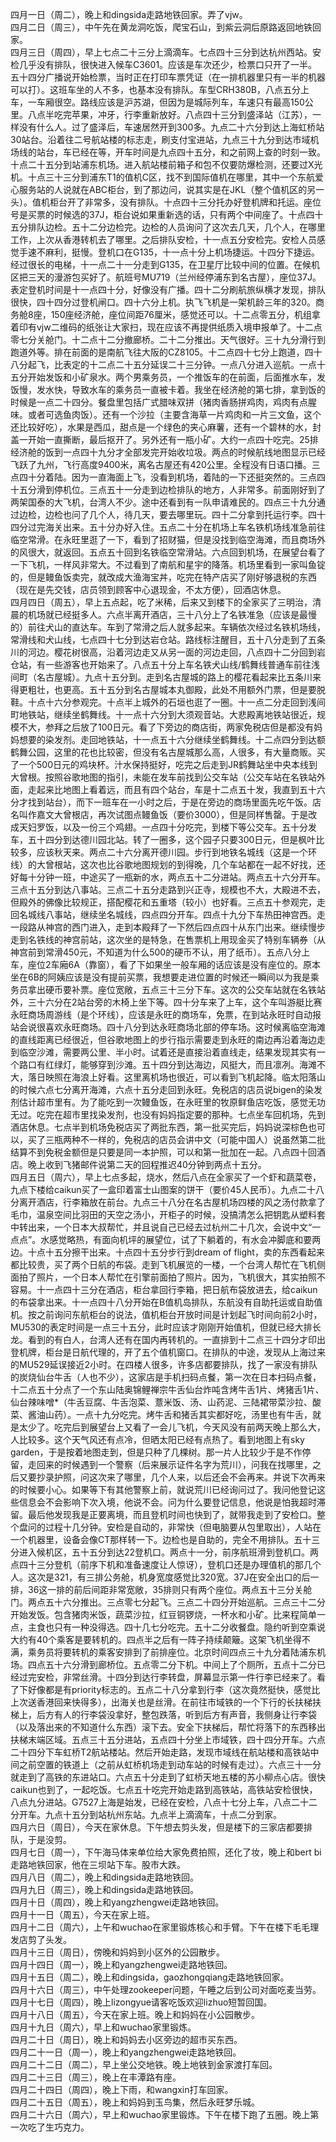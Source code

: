 四月一日（周二），晚上和dingsida走路地铁回家。弄了vjw。</br>
四月二日（周三），中午先在黄龙洞吃饭，爬宝石山，到紫云洞后原路返回地铁回家。</br>
四月三日（周四），早上七点二十三分上滴滴车。七点四十三分到达杭州西站。安检几乎没有排队，很快进入候车C3601。应该是车次还少，检票口只开了一半。五十四分广播说开始检票，当时正在打印车票凭证（在一排机器里只有一半的机器可以打）。这班车坐的人不多，也基本没有排队。车型CRH380B，八点五分上车，一车厢很空。路线应该是沪苏湖，但因为是城际列车，车速只有最高150公里。八点半吃完苹果，冲牙，行李重新放好。八点四十三分到盛泽站（江苏），一样没有什么人。过了盛泽后，车速居然开到300多。九点二十六分到达上海虹桥站30站台。沿着往二号航站楼的标志走，刷支付宝进站，九点三十九分到达市域机场线的站台，车已经在等，开车时间是九点四十五分，和之前网上查的时刻一致。十点二十五分到站浦东机场。进入航站楼前箱子和包不仅要防爆检测，还要过X光机。十点三十三分到浦东T1的值机C区，找不到国际值机在哪里，其中一个东航爱心服务站的人说就在ABC柜台，到了那边问，说其实是在JKL（整个值机区的另一头）。值机柜台开了非常多，没有排队。十点四十三分托办好登机牌和托运。座位号是买票的时候选的37J，柜台说如果重新选的话，只有两个中间座了。十点四十五分排队边检。五十二分边检完。边检的人员询问了这次去几天，几个人，在哪里工作，上次从香港转机去了哪里。之后排队安检，十一点五分安检完。安检人员感觉手速不麻利，挺慢。登机口在G135，十一点十分上机场捷运。十四分下捷运。经过很长的电梯，十一点二十一分走到G135，在卫星厅比较中间的位置。在候机区把三天的漫游包买好了。航班号MU719（兰州经停浦东到名古屋），座位37J。表定登机时间是十一点四十分，好像没有广播。四十二分刷航旅纵横才发现，排队很快，四十四分过登机闸口。四十六分上机。执飞飞机是一架机龄三年的320。商务舱8座，150座经济舱，座位间距76厘米，感觉还可以。十二点零五分，机组拿着印有vjw二维码的纸张让大家扫，现在应该不再提供纸质入境申报单了。十二点零七分关舱门。十二点十二分撤廊桥。二十二分推出。天气很好。三十九分滑行到跑道外等。排在前面的是南航飞往大阪的CZ8105。十二点四十七分上跑道，四十八分起飞，比表定的十二点二十五分延误二十三分钟。一点八分进入巡航。一点十五分开始发饭和小矿泉水。两个男乘务员，一个推饭车的在前面，后面推水车，发饭慢，发水快，导致水车的乘务员一直被卡着。我坐在经济舱的第七排，拿到饭的时候是一点二十四分。餐盘里包括广式腊味双拼（猪肉香肠拼鸡肉，鸡肉有点腥味。或者可选鱼肉饭）。还有一个沙拉（主要含海草一片鸡肉和一片三文鱼，这个还比较好吃），水果是西瓜，甜点是一个绿色的夹心麻薯，还有一个碧林的水，封盖一开始一直撕断，最后抠开了。另外还有一瓶小矿。大约一点四十吃完。25排经济舱的饭到一点四十九分才全部发完开始收垃圾。两点的时候航线地图显示已经飞跃了九州，飞行高度9400米，离名古屋还有420公里。全程没有日语口播。三点四十分着陆。因为一直海面上飞，没看到机场，着陆的一下还挺突然的。三点四十五分滑到停机位。三点五十一分走到边检排队的地方，人非常多。前面刚好到了两架国泰的大飞机，台湾人不少。途中还看到有一队申请难民的。四点三十九分通过边检，边检也问了几个人，待几天，要去哪里玩。四十二分拿到托运行李。四十四分过完海关出来。五十分办好入住。五点二十分在机场上车名铁机场线准急前往临空常滑。在永旺里逛了一下，看到了招财猫，但是没找到临空海滩，而且商场外的风很大，就返回。五点五十回到名铁临空常滑站。六点回到机场，在展望台看了一下飞机，一样风非常大。不过看到了南航和星宇的降落。机场里看到一家叫鱼锭的，但是鳗鱼饭卖完，就改成大渔海宝丼，吃完在特产店买了刚好够退税的东西（现在是先交钱，店员领到顾客中心退现金，不太方便），回酒店休息。</br>
四月四日（周五），早上五点起，吃了米稀，后来又到楼下的全家买了三明治，清晨的机场就已经挺多人。六点半离开酒店，三十八分上了名铁准急（应该是最慢的）前往犬山的直达车。车到了常滑之后人就多起来。车辆依次经过名铁机场线，常滑线和犬山线，七点四十七分到达岩仓站。路线标注醒目，五十八分走到了五条川的河边。樱花树很高，沿着河边走又从另一面的河边走回，八点四十二分回到岩仓站，有一些游客也开始来了。八点五十分上车名铁犬山线/鹤舞线普通车前往浅间町（名古屋城）。九点十五分到。走到名古屋城的路上的樱花看起来比五条川来得更粗壮，也更高。五十五分到名古屋城本丸御殿，此处不用额外门票，但是要脱鞋。十点十六分参观完。十点半上城外的石垣也逛了一圈。十一点二分走回到浅间町地铁站，继续坐鹤舞线。十一点十六分到大须观音站。大悲殿离地铁站很近，规模不大，参拜之后放了100日元。看了下旁边的商店街，两家免税店但是都没有妈妈想要的染发剂。走回地铁站，十一点五十六分继续坐鹤舞线。十二点四分到达额鹤舞公园，这里的花也比较密，但没有名古屋城那么高，人很多，有大量商贩。买了一个500日元的鸡块杯。汁水保持挺好，吃完之后走到JR鹤舞站坐中央本线到大曾根。按照谷歌地图的指引，未能在发车前找到公交车站（公交车站在名铁站外面，走起来比地图上看着远，而且有四个站台，车是十二点五十发，我直到五十六分才找到站台），而下一班车在一小时之后，于是在旁边的商场里面先吃午饭。店名叫作嘉文大曾根店，再次试图点鳗鱼饭（要价3000），但是同样售罄。于是改成天妇罗饭，以及一份三个鸡翅。一点四十分吃完，到楼下等公交车。五十分发车，五十四分到达德川园北站。转了一圈多，这个园子只要300日元，但是枫叶比较多，应该秋天来。两点二十六分离开德川园。步行到地铁名城线（这是一个环线）的大曾根站，这次也比谷歌地图规划的到得晚，几个车站都在一起不好找，还好每十分钟一班，中途买了一瓶新的水，两点五十二分进站。两点五十六分开车。三点十五分到达八事站。三点二十五分走路到兴正寺，规模也不大，大殿进不去，但殿外的佛像比较规正，搭配樱花和五重塔（较小）也好看。三点五十参观完，走回名城线八事站，继续坐名城线，四点四分开车。四点十九分下车热田神宫西。走一段路从神宫的西门进入，走到本殿拜了一下然后四点四十从东门出来。继续慢步走到名铁线的神宫前站，这次坐的是特急，在售票机上用现金买了特别车辆券（从神宫前到常滑450元，不知道为什么500的硬币不认，用了纸币）。五点八分上车，座位2车廂6A（靠窗），看了下如果坐一般车厢的话应该是没有座位的。原本坐在6B的阿姨应该是没有提前买票，我想要走进位置的时候还一瞬间以为我是乘务员拿出硬币要补票。座位宽敞，五点三十三分下车。这次的公交车站就在名铁站外，三十六分在2站台旁的木椅上坐下等。四十分车来了上车，这个车叫游艇比赛永旺商场周游线（是个环线），应该是永旺的商场车，免票，在到站永旺时自动报站会说很喜欢永旺商场。四十八分到达永旺商场北部的停车场。这时候离临空海滩的直线距离已经很近，但谷歌地图上的步行指示需要走到永旺的南边再沿着海边走到临空沙滩，需要两公里、半小时。试着还是直接沿着直线走，结果发现其实有一个路口有红绿灯，能够穿到沙滩。五十四分到达海边，风挺大，而且凛冽。海滩不大，落日映照在海浪上好看。这里离机场也很近，可以看到飞机起降。临太阳落山的时候六点七分离开海滩，六点十五分走回到永旺。免税店的店员说bigen的染发剂估计超市里有。为了能吃到一次鳗鱼饭，在永旺里的牧原鲜鱼店吃饭，感觉无功无过。吃完在超市里找染发剂，也没有妈妈指定要的那种。七点坐车回机场，先到酒店休息。七点半到机场免税店买了两批东西，第一批买完后，妈妈说深棕色也可以，买了三瓶两种不一样的，免税店的店员会讲中文（可能中国人）说虽然第二批结算不到免税金额但是只要是同一本护照，可以和第一批加在一起。八点四十回酒店。晚上收到飞猪邮件说第二天的回程推迟40分钟到两点十五分。</br>
四月五日（周六），早上七点多起，烧水，然后八点在全家买了一个虾和蔬菜卷，九点下楼给caikun买了一盒印着富士山图案的饼干（要价45人民币）。九点二十八分离开酒店，行李箱放在前台。九点三十八分在名古屋机场四楼的风之汤付款拿了毛巾，温泉空间比羽田的天空之汤小，开柜子的时候，没搞清怎么把钥匙从塑料套中转出来，一个日本大叔帮忙，并且说自己已经去过杭州二十几次，会说中文“一点点”。水感觉略热，有面向机坪的展望位，试了下躺着的，有水会冲脚底和要两边。十点十五分擦干出来。十点四十五分步行到dream of flight，卖的东西看起来都比较贵，买了两个日航的布袋。走到飞机展览的一楼，一个台湾人帮忙在飞机侧面拍了照片，一个日本人帮忙在引擎前面拍了照片。因为，飞机很大，其实拍照不容易。十一点四十三分在酒店，柜台拿回行李箱，把日航布袋放进去，给caikun的布袋拿出来。十一点四十八分开始在B值机岛排队，东航没有自助托运或自助值机。按之前询问东航柜台的说法，值机柜台开放时间是计划起飞时间向前2小时，MU530的表定时间是一点三十五分，此时应该才刚刚开始值机，但就已经大排长龙。看到的有白人，台湾人还有在国内再转机的。一直排到十二点三十四分才印出登机牌，柜台是日航代理的，开了五个值机窗口。在排队的中途，发现从上海过来的MU529延误接近2小时。在四楼人很多，许多店都要排队，找了一家没有排队的炭烧仙台牛舌（人也不少），这家店是手机扫码点餐，第一次在日本扫码点餐，十二点五十分点了一个东山陆奥锦鲤禅宗牛舌仙台炸吨含烤牛舌1片、烤猪舌1片、仙台辣味噌*（牛舌豆腐、牛舌泡菜、薏米饭、汤、山药泥、三陆裙带菜沙拉、酸菜、酱油山药）。一点十九分吃完。烤牛舌和猪舌其实都好吃，汤里也有牛舌，就是太少了。吃完后到展望台上又看了一会儿飞机，今天风没有前两天晚上那么大，人比较多。这个天气风还有点冷，但晒太阳已经有点热了。看到地图上有sky garden，于是按着地图走到，但是只种了几棵树。那一片人比较少于是不作停留，走回来的时候遇到一个警察（后来展示证件名字为荒川），问我在找哪里，之后又要抄录护照，问这次来了哪里，几个人来，以后还会不会再来。并说下次再来的时候要小心。如果等下有其他警察上前，就说荒川已经询问过了。我问他登记这些信息会不会影响下次入境，他说不会。问为什么要登记信息，他说是怕我超时滞留。最后他发现我是正要离境，而且登机时间也快到了，就带我走到了安检口。整个盘问的过程十几分钟。安检是自动的，非常快（但电脑要从包里取出），人站在一个机器里，设备会像CT那样转一下。边检也是自助的，完全不用排队。五十三分进入候机区，五十五分到达22登机口。两点十一分，前序航班滑到登机口。两点四十三分登机（前序下机和准备速度让人惊讶），登机口还是办理值机的那几个人。这次是321，有三排公务舱，机身宽度感觉比320宽。37J在安全出口的后一排，36这一排的前后间距非常宽敞，35排则只有两个座位。两点五十三分关舱门。两点五十六分推出。三点零七分起飞。三点二十四分开始巡航。三点三十二分开始发饭。包含猪肉米饭，蔬菜沙拉，红豆铜锣烧，一杯水和小矿。比来程简单一点，主食也只有一种没得选。四十几七分吃完。五十二分收餐盘。隐约听到空乘说大约有40个乘客是要转机的。四点半之后有一阵子持续颠簸。这架飞机坐得不满，乘务员将要转机的乘客安排到了前排座位。北京时间四点三十九分着陆浦东机场。四点五十六分滑到廊桥位。五点零二分下机。中间上了个厕所，五点十二分已经过完安检，非常丝滑。十四分到达行李转盘，屏幕显示第一件行李已经来了。看了下好像都是有priority标志的。五点二十八分拿到行李（这次竟然挺快，感觉比上次送香港回来快得多），出海关也是丝滑。在前往市域铁的一个下行的长扶梯扶梯上，后方有人的行李袋没拿好，整包跌落，听到后方有声音，我侧身让行李袋（以及落出来的不知道什么东西）滚下去。安全下扶梯后，帮忙将落下的东西移出扶梯末端区域。五点三十五分进站，五点四十分坐上市域铁，四十四分开车。六点二十四分下车虹桥T2航站楼站。然后开始走路，发现市域线在航站楼和高铁站中间之前空置的铁道上（之前从虹桥机场走到动车站的时候有走过）。六点三十一分就走到了高铁的东进站口。六点五十分走到了虹桥天地五楼的苏小柳点心店。很快caikun也到了，一起吃饭。七点五十吃完开始走路到高铁站，高铁站安检很快，八点九分进站。G7527上海是始发，已经在安检，八点十七分上车，八点二十二分开车。九点十五分到站杭州东站。九点半上滴滴车，十点二分到家。</br>
四月六日（周日），今天在家休息。下午想去剪头发，但是楼下的三家店都要排队，于是没剪。</br>
四月七日（周一），下午海马体来单位给大家免费拍照，还化了妆，晚上和bert bi走路地铁回家，他在三坝站下车。股市大跌。</br>
四月八日（周二），晚上和dingsida走路地铁回。</br>
四月九日（周三），晚上和dingsida走路地铁回。</br>
四月十日（周四），晚上和yangzhengwei走路地铁回。</br>
四月十一日（周五），今天在家上班。</br>
四月十二日（周六），上午和wuchao在家里锻炼核心和手臂。下午在楼下毛毛理发店剪了头发。</br>
四月十三日（周日），傍晚和妈妈到小区外的公园散步。</br>
四月十四日（周一），晚上和yangzhengwei走路地铁回。</br>
四月十五日（周二），晚上和dingsida，gaozhongqiang走路地铁回家。</br>
四月十六日（周三），中午处理zookeeper问题，午睡之后到公司对面吃麦当劳。</br>
四月十七日（周四），晚上lizongyue请客吃饭欢迎lizhuo短暂回国。</br>
四月十八日（周五），今天在家上班。晚上和妈妈在小公园散步。</br>
四月十九日（周六），早上和wuchao家里锻炼。</br>
四月二十日（周日），晚上和妈妈去小区旁边的超市买东西。</br>
四月二十一日（周一），晚上和yangzhengwei走路地铁回。</br>
四月二十二日（周二），早上坐公交地铁。晚上地铁到金家渡打车回。</br>
四月二十三日（周三），晚上在丰潭路有座。</br>
四月二十四日（周四），晚上下雨，和wangxin打车回家。</br>
四月二十五日（周五），晚上和妈妈到玉鸟集，然后永旺梦乐城。</br>
四月二十六日（周六），早上和wuchao家里锻炼。下午在楼下跑了五圈。晚上第一次吃了生巧克力。</br>
